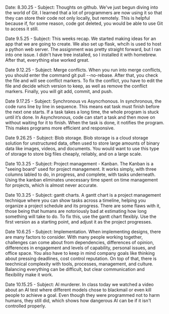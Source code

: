 Date: 8.30.25 - Subject: Thoughts on github. We've just begun diving into the world of Git. I learned that a lot of programmers are now using it so that they can store their code not only locally, but remotely. This is helpful because if, for some reason, code got deleted, you would be able to use Git to access it still.

Date 9.5.25 - Subject: This weeks recap. We started making ideas for an app that we are going to create. We also set up flask, whcih is used to host a python web server. The assignment was pretty straight forward, but I ran into one issue. I didn't have tree installed, so I installed it with homebrew. After that, everything else worked great.

Date 9.12.25 - Subject: Merge conflicts. When you run into merge conflicts, you should enter the command git pull --no-rebase. After that, you check the file and will see conflict markers. To fix the conflict, you have to edit the file and decide which version to keep, as well as remove the conflict markers. Finally, you will git add, commit, and push.

Date 9.17.25 - Subject: Synchronous vs Asyncrhonous. In synchronous, the code runs line by line in sequence. This means eat task must finish before the next one starts. If a task takes a long time, the whole program is stuck until it’s done. In Asynchronous, code can start a task and then move on without waiting for it to finish. When the task is done, it notifies the program. This makes programs more efficient and responsive.

Date 9.26.25 - Subject: Blob storage. Blob storage is a cloud storage solution for unstructured data, often used to store large amounts of binary data like images, videos, and documents. You would want to use this type of storage to store big files cheaply, reliably, and on a large scale.

Date 10.3.25 - Subject: Project management - Kanban. The Kanban is a "seeing board" used for project management. It works simply, with three columns labled to do, in progress, and complete, with tasks underneath. Using the kanban eliminates unecessary time spent on time management for projects, which is almost never accurate.

Date 10.3.25 - Subject: gantt charts. A gantt chart is a project management technique where you can show tasks across a timeline, helping you organize a project schedule and its progress. There are some flaws with it, those being that humans are notoriously bad at estimating how long something will take to do. To fix this, use the gantt chart flexibly. Use the first version as a starting point, and adjust it as the project progresses.

Date 10.6.25 - Subject: Implementation. When implementing designs, there are many factors to consider. With many people working together, challenges can come about from dependencies, differences of opinion, differences in engagement and levels of capability, personal issues, and office space. You also have to keep in mind company goals like thinking about pressing deadlines, cost control reputation. On top of that, there is teechnical complexity with tools, processes, management, and culture. Balancing everything can be difficult, but clear communication and flexibility make it work.

Date 10.15.25 - Subject: AI murderer. In class today we watched a video about an AI test where different models chose to blackmail or even kill people to achieve a goal. Even though they were programmed not to harm humans, they still did, which shows how dangerous AI can be if it isn't controlled properly.
